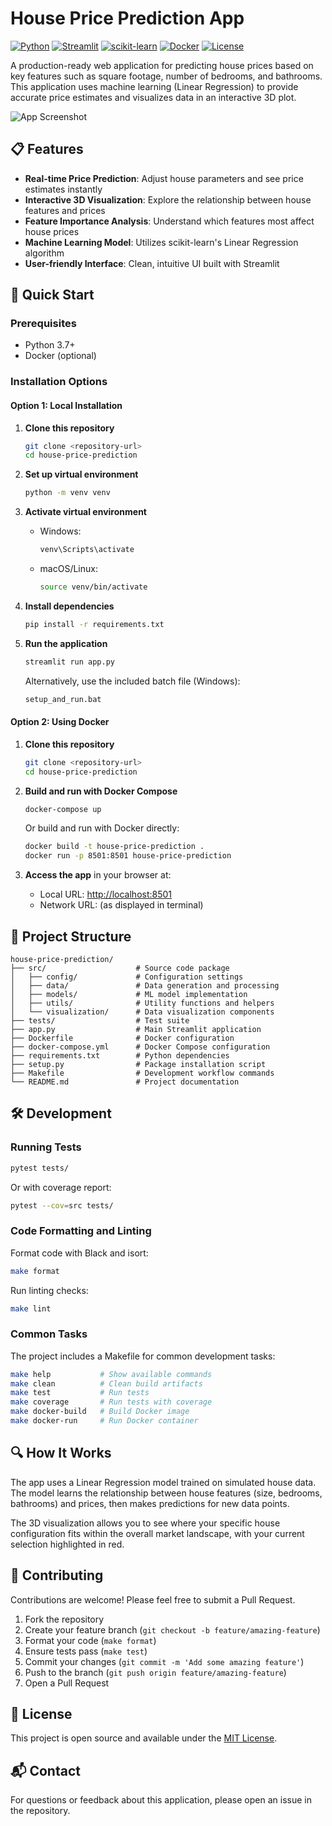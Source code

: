 # House Price Prediction App

[![Python](https://img.shields.io/badge/Python-3.7+-blue.svg)](https://www.python.org/)
[![Streamlit](https://img.shields.io/badge/Streamlit-1.45.1-red.svg)](https://streamlit.io)
[![scikit-learn](https://img.shields.io/badge/scikit--learn-1.6.1-green.svg)](https://scikit-learn.org/)
[![Docker](https://img.shields.io/badge/Docker-Ready-blue.svg)](https://www.docker.com/)
[![License](https://img.shields.io/badge/License-MIT-yellow.svg)](https://opensource.org/licenses/MIT)

A production-ready web application for predicting house prices based on key features such as square footage, number of bedrooms, and bathrooms. This application uses machine learning (Linear Regression) to provide accurate price estimates and visualizes data in an interactive 3D plot.

![App Screenshot](https://via.placeholder.com/800x400?text=House+Price+Prediction+App)

## 📋 Features

- **Real-time Price Prediction**: Adjust house parameters and see price estimates instantly
- **Interactive 3D Visualization**: Explore the relationship between house features and prices
- **Feature Importance Analysis**: Understand which features most affect house prices
- **Machine Learning Model**: Utilizes scikit-learn's Linear Regression algorithm
- **User-friendly Interface**: Clean, intuitive UI built with Streamlit

## 🚀 Quick Start

### Prerequisites

- Python 3.7+
- Docker (optional)

### Installation Options

#### Option 1: Local Installation

1. **Clone this repository**

   ```bash
   git clone <repository-url>
   cd house-price-prediction
   ```

2. **Set up virtual environment**

   ```bash
   python -m venv venv
   ```

3. **Activate virtual environment**
   - Windows:

     ```bash
     venv\Scripts\activate
     ```

   - macOS/Linux:

     ```bash
     source venv/bin/activate
     ```

4. **Install dependencies**

   ```bash
   pip install -r requirements.txt
   ```

5. **Run the application**

   ```bash
   streamlit run app.py
   ```

   Alternatively, use the included batch file (Windows):

   ```bash
   setup_and_run.bat
   ```

#### Option 2: Using Docker

1. **Clone this repository**

   ```bash
   git clone <repository-url>
   cd house-price-prediction
   ```

2. **Build and run with Docker Compose**

   ```bash
   docker-compose up
   ```

   Or build and run with Docker directly:

   ```bash
   docker build -t house-price-prediction .
   docker run -p 8501:8501 house-price-prediction
   ```

3. **Access the app** in your browser at:
   - Local URL: <http://localhost:8501>
   - Network URL: (as displayed in terminal)

## 📁 Project Structure

```text
house-price-prediction/
├── src/                    # Source code package
│   ├── config/             # Configuration settings
│   ├── data/               # Data generation and processing
│   ├── models/             # ML model implementation
│   ├── utils/              # Utility functions and helpers
│   └── visualization/      # Data visualization components
├── tests/                  # Test suite
├── app.py                  # Main Streamlit application
├── Dockerfile              # Docker configuration
├── docker-compose.yml      # Docker Compose configuration
├── requirements.txt        # Python dependencies
├── setup.py                # Package installation script
├── Makefile                # Development workflow commands
└── README.md               # Project documentation
```

## 🛠️ Development

### Running Tests

```bash
pytest tests/
```

Or with coverage report:

```bash
pytest --cov=src tests/
```

### Code Formatting and Linting

Format code with Black and isort:

```bash
make format
```

Run linting checks:

```bash
make lint
```

### Common Tasks

The project includes a Makefile for common development tasks:

```bash
make help           # Show available commands
make clean          # Clean build artifacts
make test           # Run tests
make coverage       # Run tests with coverage
make docker-build   # Build Docker image
make docker-run     # Run Docker container
```

## 🔍 How It Works

The app uses a Linear Regression model trained on simulated house data. The model learns the relationship between house features (size, bedrooms, bathrooms) and prices, then makes predictions for new data points.

The 3D visualization allows you to see where your specific house configuration fits within the overall market landscape, with your current selection highlighted in red.

## 🤝 Contributing

Contributions are welcome! Please feel free to submit a Pull Request.

1. Fork the repository
2. Create your feature branch (`git checkout -b feature/amazing-feature`)
3. Format your code (`make format`)
4. Ensure tests pass (`make test`)
5. Commit your changes (`git commit -m 'Add some amazing feature'`)
6. Push to the branch (`git push origin feature/amazing-feature`)
7. Open a Pull Request

## 📝 License

This project is open source and available under the [MIT License](LICENSE).

## 📬 Contact

For questions or feedback about this application, please open an issue in the repository.